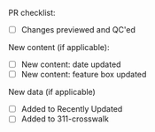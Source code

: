 PR checklist:
- [ ] Changes previewed and QC'ed

New content (if applicable):
- [ ] New content: date updated
- [ ] New content: feature box updated

New data (if applicable)
- [ ] Added to Recently Updated
- [ ] Added to 311-crosswalk